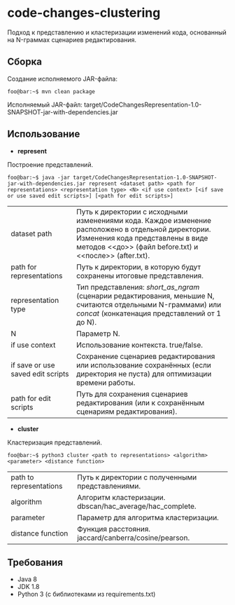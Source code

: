 # code-changes-clustering

Подход к представлению и кластеризации изменений кода, основанный на N-граммах сценариев редактирования.

## Сборка

Создание исполняемого JAR-файла:

```console
foo@bar:~$ mvn clean package
```

Исполняемый JAR-файл: target/CodeChangesRepresentation-1.0-SNAPSHOT-jar-with-dependencies.jar

## Использование

- **represent**

Построение представлений.

```console
foo@bar:~$ java -jar target/CodeChangesRepresentation-1.0-SNAPSHOT-jar-with-dependencies.jar represent <dataset path> <path for representations> <representation type> <N> <if use context> [<if save or use saved edit scripts>] [<path for edit scripts>]
```

| | |
|-|-|
| dataset path | Путь к директории с исходными изменениями кода. Каждое изменение расположено в отдельной директории. Изменения кода представлены в виде методов <<до>> (файл before.txt) и <<после>> (after.txt). |
| path for representations | Путь к директории, в которую будут сохранены итоговые представления. |
| representation type | Тип представления: _short_as_ngram_ (сценарии редактирования, меньшие N, считаются отдельными N-граммами) или _concat_ (конкатенация представлений от 1 до N). |
| N | Параметр N. |
| if use context | Использование контекста. true/false. |
| if save or use saved edit scripts | Сохранение сценариев редактирования или использование сохранённых (если директория не пуста) для оптимизации времени работы. |
| path for edit scripts | Путь для сохранения сценариев редактирования (или к сохранённым сценариям редактирования). |

- **cluster**

Кластеризация представлений.

```console
foo@bar:~$ python3 cluster <path to representations> <algorithm> <parameter> <distance function>
```

| | |
|-|-|
| path to representations | Путь к директории с полученными представлениями. |
| algorithm | Алгоритм кластеризации. dbscan/hac_average/hac_complete. |
| parameter | Параметр для алгоритма кластеризации. |
| distance function | Функция расстояния. jaccard/canberra/cosine/pearson. |

## Требования
- Java 8
- JDK 1.8
- Python 3 (с библиотеками из requirements.txt)

